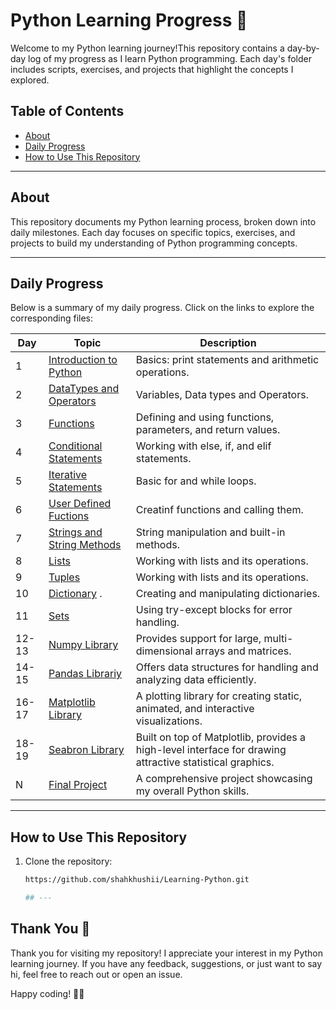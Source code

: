 # Python Learning Progress 🐍

Welcome to my Python learning journey!This repository contains a day-by-day log of my progress as I learn Python programming. Each day's folder includes scripts, exercises, and projects that highlight the concepts I explored.

## Table of Contents
- [About](#about)
- [Daily Progress](#daily-progress)
- [How to Use This Repository](#how-to-use-this-repository)

---

## About

This repository documents my Python learning process, broken down into daily milestones. Each day focuses on specific topics, exercises, and projects to build my understanding of Python programming concepts.

---

## Daily Progress

Below is a summary of my daily progress. Click on the links to explore the corresponding files:

| Day | Topic                                 | Description                                                 |
|-----|---------------------------------------|-------------------------------------------------------------|
| 1   | [Introduction to Python](DAY1.ipynb)  | Basics: print statements and arithmetic operations.         |
| 2   | [DataTypes and Operators](DAY2.ipynb) | Variables, Data types and Operators.                        |
| 3   | [Functions](DAY3.ipynb)               | Defining and using functions, parameters, and return values.|
| 4   | [Conditional Statements](DAY4.ipynb)  | Working with else, if, and elif statements.                 |
| 5   | [Iterative Statements](DAY5.ipynb)    | Basic for and while loops.                                  |
| 6   | [User Defined Fuctions](DAY6.ipynb)   | Creatinf functions and calling them.                        |
| 7   | [Strings and String Methods](DAY7.ipynb) | String manipulation and built-in methods.                |
| 8   | [Lists](DAY8.ipynb)                   | Working with lists and its operations.                      |
| 9   | [Tuples](DAY9.ipynb)                  | Working with lists and its operations.                      |
| 10  | [Dictionary](DAY10.ipynb)          .  | Creating and manipulating dictionaries.                     |
| 11  | [Sets](DAY11.ipynb)                   | Using try-except blocks for error handling.                 |
| 12-13 | [Numpy Library](DAY12&13.ipynb)     | Provides support for large, multi-dimensional arrays and matrices.  |
| 14-15 | [Pandas Librariy](DAY14&15.ipynb)   | Offers data structures for handling and analyzing data efficiently.            |
| 16-17 | [Matplotlib Library](DAY16&17.ipynb) | A plotting library for creating static, animated, and interactive visualizations.   |
| 18-19 | [Seabron Library](DAY18&19.ipynb)   | Built on top of Matplotlib, provides a high-level interface for drawing attractive statistical graphics.        |
| N   | [Final Project](./DayN)               | A comprehensive project showcasing my overall Python skills.|



---

## How to Use This Repository

1. Clone the repository:
   ```bash
   https://github.com/shahkhushii/Learning-Python.git

   ## ---

## Thank You 🙏

Thank you for visiting my repository! I appreciate your interest in my Python learning journey. If you have any feedback, suggestions, or just want to say hi, feel free to reach out or open an issue.

Happy coding! 🐍🚀

